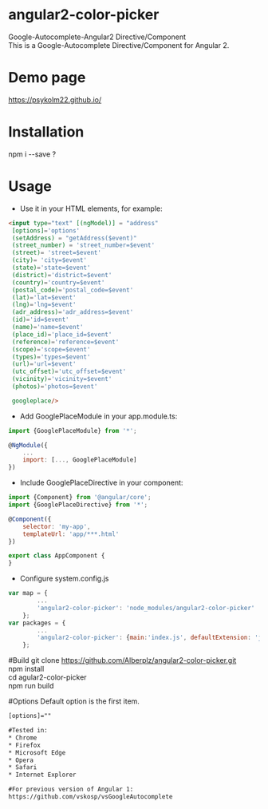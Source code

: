 # angular2-color-picker
Google-Autocomplete-Angular2 Directive/Component <br/>
This is a Google-Autocomplete Directive/Component for Angular 2.

# Demo page
https://psykolm22.github.io/

# Installation
npm i --save ?

# Usage
* Use it in your HTML elements, for example:
```html
<input type="text" [(ngModel)] = "address" 
 [options]='options' 
 (setAddress) = "getAddress($event)"
 (street_number) = 'street_number=$event'
 (street)= 'street=$event'
 (city)= 'city=$event'
 (state)='state=$event'
 (district)='district=$event'
 (country)='country=$event'
 (postal_code)='postal_code=$event'
 (lat)='lat=$event' 
 (lng)='lng=$event' 
 (adr_address)='adr_address=$event' 
 (id)='id=$event' 
 (name)='name=$event' 
 (place_id)='place_id=$event' 
 (reference)='reference=$event' 
 (scope)='scope=$event' 
 (types)='types=$event' 
 (url)='url=$event'  
 (utc_offset)='utc_offset=$event' 
 (vicinity)='vicinity=$event' 
 (photos)='photos=$event' 

 googleplace/> 
```


* Add GooglePlaceModule in your app.module.ts:
```javascript
import {GooglePlaceModule} from '*';

@NgModule({
    ...
    import: [..., GooglePlaceModule]
})

```
* Include GooglePlaceDirective in your component:
```javascript
import {Component} from '@angular/core';
import {GooglePlaceDirective} from '*';

@Component({
    selector: 'my-app',
    templateUrl: 'app/***.html'
})

export class AppComponent {
}
```
* Configure system.config.js
```javascript
var map = {
        ...    
        'angular2-color-picker': 'node_modules/angular2-color-picker'
    };
var packages = {
        ...
        'angular2-color-picker': {main:'index.js', defaultExtension: 'js'}
    };
```
#Build
git clone https://github.com/Alberplz/angular2-color-picker.git<br />
npm install<br />
cd agular2-color-picker<br />
npm run build

#Options
Default option is the first item.
```html
[options]=""

#Tested in:
* Chrome
* Firefox
* Microsoft Edge
* Opera
* Safari
* Internet Explorer

#For previous version of Angular 1:
https://github.com/vskosp/vsGoogleAutocomplete